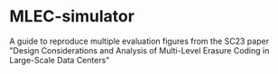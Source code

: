 # MLEC-simulator
A guide to reproduce multiple evaluation figures from the SC23 paper "Design Considerations and Analysis of Multi-Level Erasure Coding in Large-Scale Data Centers"

